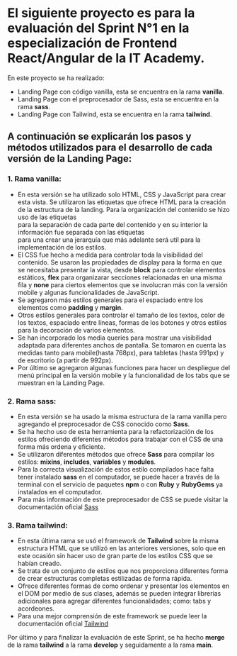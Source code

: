 # El siguiente proyecto es para la evaluación del Sprint N°1 en la especialización de Frontend React/Angular de la IT Academy.

En este proyecto se ha realizado:

- Landing Page con código vanilla, esta se encuentra en la rama **vanilla**.
- Landing Page con el preprocesador de Sass, esta se encuentra en la rama **sass**.
- Landing Page con Tailwind, esta se encuentra en la rama **tailwind**.

## A continuación se explicarán los pasos y métodos utilizados para el desarrollo de cada versión de la Landing Page:

### 1. Rama **vanilla**:
- En esta versión se ha utilizado solo HTML, CSS y JavaScript para crear esta vista. Se utilizaron las etiquetas que ofrece HTML para la creación de la estructura de la landing. Para la organización del contenido se hizo uso de las etiquetas **<section>** para la separación de cada parte del contenido y en su interior la información fue separada con las etiquetas **<div>** para una crear una jerarquía que más adelante será utíl para la implementación de los estilos.
- El CSS fue hecho a medida para controlar toda la visibilidad del contenido. Se usaron las propiedades de display para la forma en que se necesitaba presentar la vista, desde **block** para controlar elementos estáticos, **flex** para organizarar secciones relacionadas en una misma fila y **none** para ciertos elementos que se involucran más con la versión mobile y algunas funcionalidades de JavaScript.
- Se agregaron más estilos generales para el espaciado entre los elementos como **padding** y **margin**.
- Otros estilos generales para controlar el tamaño de los textos, color de los textos, espaciado entre líneas, formas de los botones y otros estilos para la decoración de varios elementos.
- Se han incorporado los media queries para mostrar una visibilidad adaptada para diferentes anchos de pantalla. Se tomaron en cuenta las medidas tanto para mobile(hasta 768px), para tabletas (hasta 991px) y de escritorio (a partir de 992px).
- Por último se agregaron algunas funciones para hacer un despliegue del menú principal en la versión mobile y la funcionalidad de los tabs que se muestran en la Landing Page.

### 2. Rama **sass**:
- En esta versión se ha usado la misma estructura de la rama vanilla pero agregando el preprocesador de CSS conocido como **Sass**.
- Se ha hecho uso de esta herramienta para la refactorización de los estilos ofreciendo diferentes métodos para trabajar con el CSS de una forma más ordena y eficiente.
- Se utilizaron diferentes métodos que ofrece **Sass** para compilar los estilos: **mixins**, **includes**, **variables** y **modules**.
- Para la correcta visualización de estos estilo compilados hace falta tener instalado **sass** en el computador, se puede hacer a través de la terminal con el servicio de paquetes **npm** o con **Ruby** y **RubyGems** ya instalados en el computador.
- Para más información de este preprocesador de CSS se puede visitar la documentación oficial [Sass](https://sass-lang.com)

### 3. Rama **tailwind**:
- En esta última rama se usó el framework de **Tailwind** sobre la misma estructura HTML que se utilizó en las anteriores versiones, solo que en este ocasión sin hacer uso de gran parte de los estilos CSS que se habían creado.
- Se trata de un conjunto de estilos que nos proporciona diferentes forma de crear estructuras completas estilizadas de forma rápida.
- Ofrece diferentes formas de como ordenar y presentar los elementos en el DOM por medio de sus clases, además se pueden integrar librerias adicionales para agregar diferentes funcionalidades; como: tabs y acordeones.
- Para una mejor comprensión de este framework se puede leer la documentación oficial [Tailwind](https://tailwindcss.com/docs/installation/using-vite)

Por último y para finalizar la evaluación de este Sprint, se ha hecho **merge** de la rama **tailwind** a la rama **develop** y seguidamente a la rama **main**.
